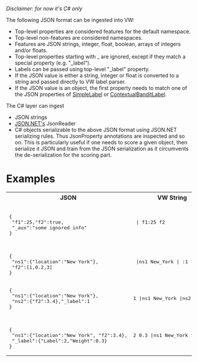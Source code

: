 _Disclaimer: for now it's C# only_

The following JSON format can be ingested into VW:

* Top-level properties are considered features for the default namespace.
* Top-level non-features are considered namespaces.
* Features are JSON strings, integer, float, boolean, arrays of integers and/or floats.
* Top-level properties starting with _ are ignored, except if they match a special property (e.g. "_label").
* Labels can be passed using top-level "_label" property.
 * If the JSON value is either a string, integer or float is converted to a string and passed directly to VW label parser.
 * If the JSON value is an object, the first property needs to match one of the JSON properties of [SimpleLabel](https://github.com/JohnLangford/vowpal_wabbit/blob/master/cs/cs/Labels/SimpleLabel.cs) or [ContextualBanditLabel](https://github.com/JohnLangford/vowpal_wabbit/blob/master/cs/cs/Labels/ContextualBanditLabel.cs).  

The C# layer can ingest
* JSON strings 
* [JSON.NET's](http://www.newtonsoft.com/json) JsonReader
* C# objects serializable to the above JSON format using JSON.NET serializing rules. Thus JsonProperty annotations are inspected and so on. This is particularly useful if one needs to score a given object, then serialize it JSON and train from the JSON serialization as it circumvents the de-serialization for the scoring part. 

# Examples
<table><tr><th>JSON</th><th>VW String</th></tr>
<tr><td> 
  <pre lang="json"> 
{
 "f1":25,"f2":true,
 "_aux":"some ignored info"
} </pre> </td><td>
  <pre> | f1:25 f2</pre>
</td></tr>
<tr><td> 
  <pre lang="json"> 
{
 "ns1":{"location":"New York"},
 "f2":[1,0.2,3]
} </pre> </td><td>
  <pre> |ns1 New_York | :1 :.2 :.3</pre>
</td></tr>
<tr><td> 
  <pre lang="json">
{
 "ns1":{"location":"New York"},
 "ns2":{"f2":3.4},"_label":1
} </pre> </td><td>
  <pre>1 |ns1 New_York |ns2 f2:3.4</pre>
</td></tr>
<tr><td> 
  <pre lang="json"> 
{
 "ns1":{"location":"New York", "f2":3.4},
 "_label":{"Label":2,"Weight":0.3}
} </pre> </td><td>
  <pre>2 0.3 |ns1 New_York f2:3.4</pre>
</td></tr>
</table>